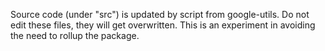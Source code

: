 Source code (under "src") is updated by script from google-utils.  Do
not edit these files, they will get overwritten.  This is an experiment in avoiding the need to rollup the 
package. 